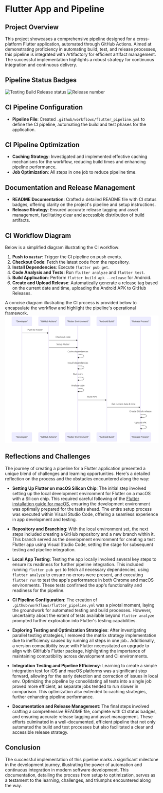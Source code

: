 # Flutter App and Pipeline

## Project Overview

This project showcases a comprehensive pipeline designed for a cross-platform Flutter application, automated through GitHub Actions. Aimed at demonstrating proficiency in automating build, test, and release processes, this pipeline is integrated with Artifactory for efficient artifact management. The successful implementation highlights a robust strategy for continuous integration and continuous delivery.

## Pipeline Status Badges

![Testing Build Release status](https://github.com/oleksandr-g-rock/Flutter_app/actions/workflows/flutter_pipeline.yml/badge.svg?branch=master)
![Release number](https://img.shields.io/github/v/release/oleksandr-g-rock/Flutter_app)


## CI Pipeline Configuration

- **Pipeline File**: Created `.github/workflows/flutter_pipeline.yml` to define the CI pipeline, automating the build and test phases for the application.

## CI Pipeline Optimization

- **Caching Strategy**: Investigated and implemented effective caching mechanisms for the workflow, reducing build times and enhancing pipeline performance.
- **Job Optimization**: All steps in one job to reduce pipeline time.

## Documentation and Release Management

- **README Documentation**: Crafted a detailed README file with CI status badges, offering clarity on the project's pipeline and setup instructions.
- **Release Strategy**: Ensured accurate release tagging and asset management, facilitating clear and accessible distribution of build artifacts.

## CI Workflow Diagram

Below is a simplified diagram illustrating the CI workflow:

1. **Push to `master`**: Trigger the CI pipeline on push events.
2. **Checkout Code**: Fetch the latest code from the repository.
3. **Install Dependencies**: Execute `flutter pub get`.
4. **Code Analysis and Tests**: Run `flutter analyze` and `flutter test`.
5. **Build Application**: Perform `flutter build apk --release` for Android.
6. **Create and Upload Release**: Automatically generate a release tag based on the current date and time, uploading the Android APK to GitHub Releases.

A concise diagram illustrating the CI process is provided below to encapsulate the workflow and highlight the pipeline's operational framework.
![Diagram](diagram.png)

## Reflections and Challenges

The journey of creating a pipeline for a Flutter application presented a unique blend of challenges and learning opportunities. Here's a detailed reflection on the process and the obstacles encountered along the way:

- **Setting Up Flutter on macOS Silicon Chip**: The initial step involved setting up the local development environment for Flutter on a macOS with a Silicon chip. This required careful following of the [Flutter installation guide for macOS](https://docs.flutter.dev/get-started/install/macos/desktop), ensuring the development environment was optimally prepared for the tasks ahead. The entire setup process was executed within Visual Studio Code, offering a seamless experience in app development and testing.

- **Repository and Branching**: With the local environment set, the next steps included creating a GitHub repository and a new branch within it. This branch served as the development environment for creating a test Flutter app using Visual Studio Code, setting the stage for subsequent testing and pipeline integration.

- **Local App Testing**: Testing the app locally involved several key steps to ensure its readiness for further pipeline integration. This included running `flutter pub get` to fetch all necessary dependencies, using `flutter analyze` to ensure no errors were present, and executing `flutter run` to test the app's performance in both Chrome and macOS environments. These tests confirmed the app's functionality and readiness for the pipeline.

- **CI Pipeline Configuration**: The creation of `.github/workflows/flutter_pipeline.yml` was a pivotal moment, laying the groundwork for automated testing and build processes. However, uncertainty about the extent of tests available beyond `flutter analyze` prompted further exploration into Flutter's testing capabilities.

- **Exploring Testing and Optimization Strategies**: After investigating parallel testing strategies, I removed the matrix strategy implementation due to inefficiency caused by running all steps in one job.. Additionally, a version compatibility issue with Flutter necessitated an upgrade to align with GitHub's Flutter package, highlighting the importance of maintaining compatibility across development and CI environments.

- **Integration Testing and Pipeline Efficiency**: Learning to create a simple integration test for iOS and macOS platforms was a significant step forward, allowing for the early detection and correction of issues in local env. Optimizing the pipeline by consolidating all tests into a single job proved more efficient, as separate jobs tended to run slower in comparison. This optimization also extended to caching strategies, further enhancing pipeline performance. 

- **Documentation and Release Management**: The final steps involved crafting a comprehensive README file, complete with CI status badges, and ensuring accurate release tagging and asset management. These efforts culminated in a well-documented, efficient pipeline that not only automated the build and test processes but also facilitated a clear and accessible release strategy.

## Conclusion

The successful implementation of this pipeline marks a significant milestone in the development journey, illustrating the power of automation and continuous integration in modern software development. This documentation, detailing the process from setup to optimization, serves as a testament to the learning, challenges, and triumphs encountered along the way.